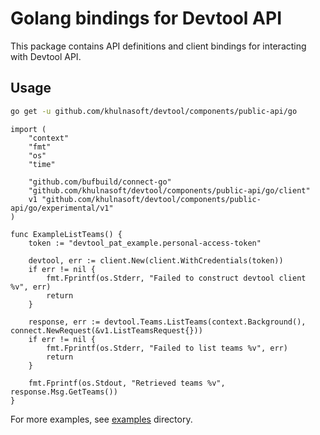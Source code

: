 # Golang bindings for Devtool API
This package contains API definitions and client bindings for interacting with Devtool API.

## Usage
```bash
go get -u github.com/khulnasoft/devtool/components/public-api/go
```

```golang
import (
    "context"
    "fmt"
    "os"
    "time"

    "github.com/bufbuild/connect-go"
    "github.com/khulnasoft/devtool/components/public-api/go/client"
    v1 "github.com/khulnasoft/devtool/components/public-api/go/experimental/v1"
)

func ExampleListTeams() {
    token := "devtool_pat_example.personal-access-token"

    devtool, err := client.New(client.WithCredentials(token))
    if err != nil {
        fmt.Fprintf(os.Stderr, "Failed to construct devtool client %v", err)
        return
    }

    response, err := devtool.Teams.ListTeams(context.Background(), connect.NewRequest(&v1.ListTeamsRequest{}))
    if err != nil {
        fmt.Fprintf(os.Stderr, "Failed to list teams %v", err)
        return
    }

    fmt.Fprintf(os.Stdout, "Retrieved teams %v", response.Msg.GetTeams())
}
```

For more examples, see [examples](./examples) directory.
